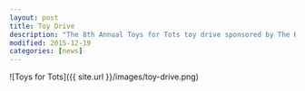 ```yaml
---
layout: post
title: Toy Drive
description: "The 8th Annual Toys for Tots toy drive sponsored by The Rangers Soccer Academy and Pacific FC U10 and U15 Boys, in partnership with Clark County Indoor Sports Center."
modified: 2015-12-19
categories: [news]
---
```


![Toys for Tots]({{ site.url }}/images/toy-drive.png)
